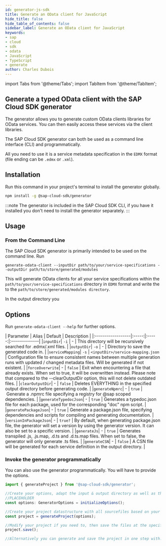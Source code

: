 ```yaml
---
id: generator-js-sdk
title: Generate an OData client for JavaScript
hide_title: false
hide_table_of_contents: false
sidebar_label: Generate an OData client for JavaScript
keywords:
- sap
- cloud
- sdk
- odata
- JavaScript 
- TypeScript
- generate
author: Charles Dubois
---
```


import Tabs from '@theme/Tabs';
import TabItem from '@theme/TabItem';

## Generate a typed OData client with the SAP Cloud SDK generator

The generator allows you to generate custom OData clients libraries for OData services. You can then easily access these services via the client libraries.

The SAP Cloud SDK generator can both be used as a command line interface (CLI) and programmatically.

All you need to use it is a service metadata specification in the `EDMX` format (file ending can be `.edmx` or `.xml`).

## Installation

Run this command in your project's terminal to install the generator globally.
```sh
npm install -g @sap-cloud-sdk/generator
```

:::note
The generator is included in the SAP Cloud SDK CLI, if you have it installed you don't need to install the generator separately.
:::

## Usage

### From the Command Line

The SAP Cloud SDK generator is primarily intended to be used on the command line.
Run

```shell
generate-odata-client --inputDir path/to/your/service-specifications --outputDir path/to/store/generated/modules
```

This will generate OData clients for all your service specifications within the `path/to/your/service-specifications` directory in `EDMX` format and write the to the `path/to/store/generated/modules directory`.

<!--TODO: I think at least explaining that those are the mandatory parameters and what they do in textual form might be helpful for understanding what to do.-->

In the output directory you

## Options


Run `generate-odata-client --help` for further options.


|   Parameter       | Alias | Default |   Description |
|:------------------|:-----:|:----  -:|:--------------|
|`inputDir`| `-i` | - | This directory will be recursively searched for .edmx/.xml files. |
|`outputDir`| `-o` | - | Directory to save the generated code in. |
|`serviceMapping`| `-s` | `<inputDir>/service-mapping.json` | Configuration file to ensure consistent names between multiple generation runs with updated / changed metadata files. Will be generated if not existent. |
|`forceOverwrite`| - | `false` | Exit when encountering a file that already exists. When set to true, it will be overwritten instead. Please note that compared to the --clearOutputDir option, this will not delete outdated files. |
|`clearOutputDir`| - | `false` | Deletes EVERYTHING in the specified output directory before generating code. |
|`generateNpmrc`| - | `true` | Generate a .npmrc file specifying a registry for @sap scoped dependencies. |
|`generateTypedocJson`| - | `true` | Generates a typedoc.json file for each package, used for the corresponding "doc" npm script. |
|`generatePackageJson`| - | `true` | Generate a package.json file, specifying dependencies and scripts for compiling and generating documentation. |
|`versionInPackageJson`| - | `true?` | By default, when generating package.json file, the generator will set a version by using the generator version. It can also be set to a specific version. |
|`generateJs`| - | `true` | Generates transpiled .js, .js.map, .d.ts and .d.ts.map files. When set to false, the generator will only generate .ts files. |
|`generateCSN`| - | `false` | A CSN file will be generated for each service definition in the output directory. |


### Invoke the generator programmatically

You can also use the generator programmatically. You will have to provide the options.

```ts
import { generateProject } from '@sap-cloud-sdk/generator';

//Create your options, adapt the input & output directory as well as the package name according to your setup.
//PLACEHOLDER
const options: GeneratorOptions = initializeOptions();

//Create your project datastructure with all sourcefiles based on your options
const project = generateProject(options);

//Modify your project if you need to, then save the files at the specified location.
project.save();

//Alternatively you can generate and save the project in one step with: generate(options)
```
